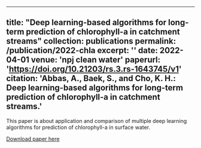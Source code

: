 ---
title: "Deep learning-based algorithms for long-term prediction of chlorophyll-a in catchment streams"
collection: publications
permalink: /publication/2022-chla
excerpt: ''
date: 2022-04-01
venue: 'npj clean water'
paperurl: 'https://doi.org/10.21203/rs.3.rs-1643745/v1'
citation: 'Abbas, A., Baek, S., and Cho, K. H.: 
    Deep learning-based algorithms for long-term prediction of chlorophyll-a in catchment streams.'
----
This paper is about application and comparison of multiple deep learning 
          algorithms for prediction of chlorophyll-a in surface water.

[Download paper here](https://www.researchsquare.com/article/rs-1643745/v1)